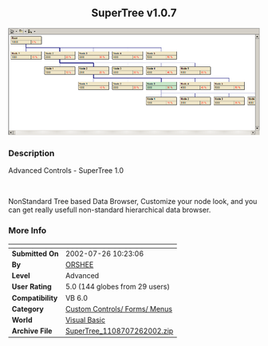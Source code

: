 ﻿<div align="center">

## SuperTree v1\.0\.7

<img src="PIC200272642758466.gif">
</div>

### Description

Advanced Controls - SuperTree 1.0

<BR>

NonStandard Tree based Data Browser, Customize your node look, and you can get really usefull non-standard hierarchical data browser.
 
### More Info
 


<span>             |<span>
---                |---
**Submitted On**   |2002-07-26 10:23:06
**By**             |[ORSHEE](https://github.com/Planet-Source-Code/PSCIndex/blob/master/ByAuthor/orshee.md)
**Level**          |Advanced
**User Rating**    |5.0 (144 globes from 29 users)
**Compatibility**  |VB 6\.0
**Category**       |[Custom Controls/ Forms/  Menus](https://github.com/Planet-Source-Code/PSCIndex/blob/master/ByCategory/custom-controls-forms-menus__1-4.md)
**World**          |[Visual Basic](https://github.com/Planet-Source-Code/PSCIndex/blob/master/ByWorld/visual-basic.md)
**Archive File**   |[SuperTree\_1108707262002\.zip](https://github.com/Planet-Source-Code/orshee-supertree-v1-0-7__1-37264/archive/master.zip)








